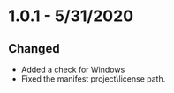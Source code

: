 # 1.0.1 - 5/31/2020

## Changed

- Added a check for Windows 
- Fixed the manifest project\license path.